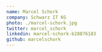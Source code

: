 ```yaml
---
name: Marcel Schork
company: Schwarz IT KG
photo: ./marcel-schork.jpg
twitter: marcel_schork
linkedin: marcel-schork-b28876183
github: marcelschork
---
```

